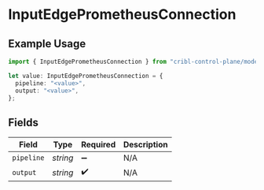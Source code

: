 # InputEdgePrometheusConnection

## Example Usage

```typescript
import { InputEdgePrometheusConnection } from "cribl-control-plane/models";

let value: InputEdgePrometheusConnection = {
  pipeline: "<value>",
  output: "<value>",
};
```

## Fields

| Field              | Type               | Required           | Description        |
| ------------------ | ------------------ | ------------------ | ------------------ |
| `pipeline`         | *string*           | :heavy_minus_sign: | N/A                |
| `output`           | *string*           | :heavy_check_mark: | N/A                |